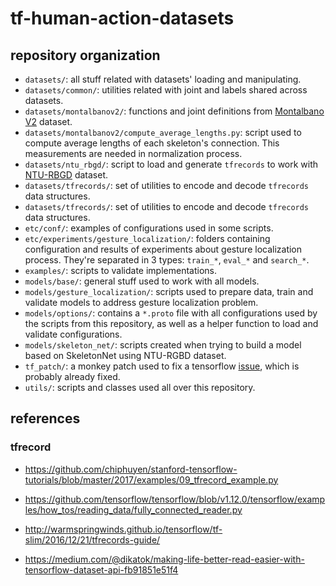 # tf-human-action-datasets

## repository organization

- `datasets/`: all stuff related with datasets' loading and manipulating.
- `datasets/common/`: utilities related with joint and labels shared across datasets.
- `datasets/montalbanov2/`: functions and joint definitions from [Montalbano V2](http://chalearnlap.cvc.uab.es/dataset/13/description/) dataset.
- `datasets/montalbanov2/compute_average_lengths.py`: script used to compute average lengths of each skeleton's connection. This measurements are needed in normalization process.
- `datasets/ntu_rbgd/`: script to load and generate `tfrecords` to work with [NTU-RBGD](http://rose1.ntu.edu.sg/datasets/actionrecognition.asp) dataset.
- `datasets/tfrecords/`: set of utilities to encode and decode `tfrecords` data structures.
- `datasets/tfrecords/`: set of utilities to encode and decode `tfrecords` data structures.
- `etc/conf/`: examples of configurations used in some scripts.
- `etc/experiments/gesture_localization/`: folders containing configuration and results of experiments about gesture localization process. They're separated in 3 types: `train_*`, `eval_*` and `search_*`.
- `examples/`: scripts to validate implementations.
- `models/base/`: general stuff used to work with all models.
- `models/gesture_localization/`: scripts used to prepare data, train and validate models to address gesture localization problem.
- `models/options/`: contains a `*.proto` file with all configurations used by the scripts from this repository, as well as a helper function to load and validate configurations.
- `models/skeleton_net/`: scripts created when trying to build a model based on SkeletonNet using NTU-RGBD dataset.
- `tf_patch/`: a monkey patch used to fix a tensorflow [issue](https://github.com/tensorflow/tensorflow/issues/24520), which is probably already fixed.
- `utils/`: scripts and classes used all over this repository.


## references 

### tfrecord

- https://github.com/chiphuyen/stanford-tensorflow-tutorials/blob/master/2017/examples/09_tfrecord_example.py

- https://github.com/tensorflow/tensorflow/blob/v1.12.0/tensorflow/examples/how_tos/reading_data/fully_connected_reader.py

- http://warmspringwinds.github.io/tensorflow/tf-slim/2016/12/21/tfrecords-guide/

- https://medium.com/@dikatok/making-life-better-read-easier-with-tensorflow-dataset-api-fb91851e51f4